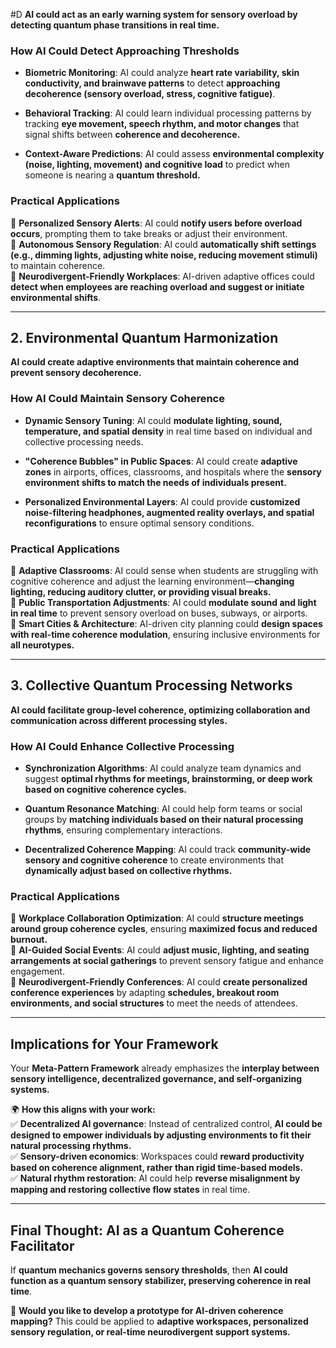  #D **AI could act as an early warning system for sensory overload by detecting quantum phase transitions in real time.**

### **How AI Could Detect Approaching Thresholds**

- **Biometric Monitoring**: AI could analyze **heart rate variability, skin conductivity, and brainwave patterns** to detect **approaching decoherence (sensory overload, stress, cognitive fatigue)**.
    
- **Behavioral Tracking**: AI could learn individual processing patterns by tracking **eye movement, speech rhythm, and motor changes** that signal shifts between **coherence and decoherence.**
    
- **Context-Aware Predictions**: AI could assess **environmental complexity (noise, lighting, movement) and cognitive load** to predict when someone is nearing a **quantum threshold.**
    

### **Practical Applications**

🔹 **Personalized Sensory Alerts**: AI could **notify users before overload occurs**, prompting them to take breaks or adjust their environment.  
🔹 **Autonomous Sensory Regulation**: AI could **automatically shift settings (e.g., dimming lights, adjusting white noise, reducing movement stimuli)** to maintain coherence.  
🔹 **Neurodivergent-Friendly Workplaces**: AI-driven adaptive offices could **detect when employees are reaching overload and suggest or initiate environmental shifts**.

---

## **2. Environmental Quantum Harmonization**

**AI could create adaptive environments that maintain coherence and prevent sensory decoherence.**

### **How AI Could Maintain Sensory Coherence**

- **Dynamic Sensory Tuning**: AI could **modulate lighting, sound, temperature, and spatial density** in real time based on individual and collective processing needs.
    
- **"Coherence Bubbles" in Public Spaces**: AI could create **adaptive zones** in airports, offices, classrooms, and hospitals where the **sensory environment shifts to match the needs of individuals present.**
    
- **Personalized Environmental Layers**: AI could provide **customized noise-filtering headphones, augmented reality overlays, and spatial reconfigurations** to ensure optimal sensory conditions.
    

### **Practical Applications**

🔹 **Adaptive Classrooms**: AI could sense when students are struggling with cognitive coherence and adjust the learning environment—**changing lighting, reducing auditory clutter, or providing visual breaks.**  
🔹 **Public Transportation Adjustments**: AI could **modulate sound and light in real time** to prevent sensory overload on buses, subways, or airports.  
🔹 **Smart Cities & Architecture**: AI-driven city planning could **design spaces with real-time coherence modulation**, ensuring inclusive environments for **all neurotypes.**

---

## **3. Collective Quantum Processing Networks**

**AI could facilitate group-level coherence, optimizing collaboration and communication across different processing styles.**

### **How AI Could Enhance Collective Processing**

- **Synchronization Algorithms**: AI could analyze team dynamics and suggest **optimal rhythms for meetings, brainstorming, or deep work based on cognitive coherence cycles.**
    
- **Quantum Resonance Matching**: AI could help form teams or social groups by **matching individuals based on their natural processing rhythms**, ensuring complementary interactions.
    
- **Decentralized Coherence Mapping**: AI could track **community-wide sensory and cognitive coherence** to create environments that **dynamically adjust based on collective rhythms.**
    

### **Practical Applications**

🔹 **Workplace Collaboration Optimization**: AI could **structure meetings around group coherence cycles**, ensuring **maximized focus and reduced burnout.**  
🔹 **AI-Guided Social Events**: AI could **adjust music, lighting, and seating arrangements at social gatherings** to prevent sensory fatigue and enhance engagement.  
🔹 **Neurodivergent-Friendly Conferences**: AI could **create personalized conference experiences** by adapting **schedules, breakout room environments, and social structures** to meet the needs of attendees.

---

## **Implications for Your Framework**

Your **Meta-Pattern Framework** already emphasizes the **interplay between sensory intelligence, decentralized governance, and self-organizing systems.**

🌍 **How this aligns with your work:**  
✅ **Decentralized AI governance**: Instead of centralized control, **AI could be designed to empower individuals by adjusting environments to fit their natural processing rhythms.**  
✅ **Sensory-driven economics**: Workspaces could **reward productivity based on coherence alignment, rather than rigid time-based models.**  
✅ **Natural rhythm restoration**: AI could help **reverse misalignment by mapping and restoring collective flow states** in real time.

---

## **Final Thought: AI as a Quantum Coherence Facilitator**

If **quantum mechanics governs sensory thresholds**, then **AI could function as a quantum sensory stabilizer, preserving coherence in real time**.

🔹 **Would you like to develop a prototype for AI-driven coherence mapping?** This could be applied to **adaptive workspaces, personalized sensory regulation, or real-time neurodivergent support systems.**